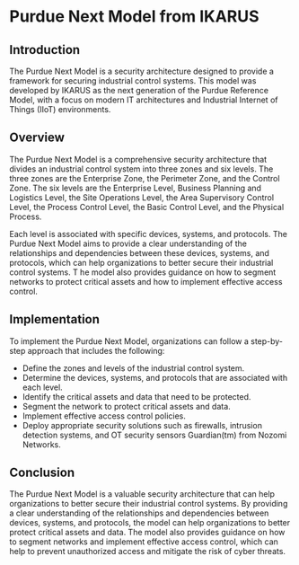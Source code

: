 # Purdue Next Model from IKARUS

## Introduction
The Purdue Next Model is a security architecture designed to provide a framework for securing industrial control systems. 
This model was developed by IKARUS as the next generation of the Purdue Reference Model, 
with a focus on modern IT architectures and Industrial Internet of Things (IIoT) environments. 


## Overview
The Purdue Next Model is a comprehensive security architecture that divides an industrial control system into three zones and six levels. 
The three zones are the Enterprise Zone, the Perimeter Zone, and the Control Zone. 
The six levels are the Enterprise Level, Business Planning and Logistics Level, the Site Operations Level, the Area Supervisory Control Level, the Process Control Level, 
the Basic Control Level, and the Physical Process.

Each level is associated with specific devices, systems, and protocols. The Purdue Next Model aims to provide a clear understanding 
of the relationships and dependencies between these devices, systems, and protocols, 
which can help organizations to better secure their industrial control systems. T
he model also provides guidance on how to segment networks to protect critical assets and how to implement effective access control.

## Implementation
To implement the Purdue Next Model, organizations can follow a step-by-step approach that includes the following:

- Define the zones and levels of the industrial control system.
- Determine the devices, systems, and protocols that are associated with each level.
- Identify the critical assets and data that need to be protected.
- Segment the network to protect critical assets and data.
- Implement effective access control policies.
- Deploy appropriate security solutions such as firewalls, intrusion detection systems, and OT security sensors Guardian(tm) from Nozomi Networks.

## Conclusion
The Purdue Next Model is a valuable security architecture that can help organizations to better secure their industrial control systems. 
By providing a clear understanding of the relationships and dependencies between devices, systems, and protocols, the model can help organizations to better protect critical assets and data. The model also provides guidance on how to segment networks and implement effective access control, which can help to prevent unauthorized access and mitigate the risk of cyber threats.
